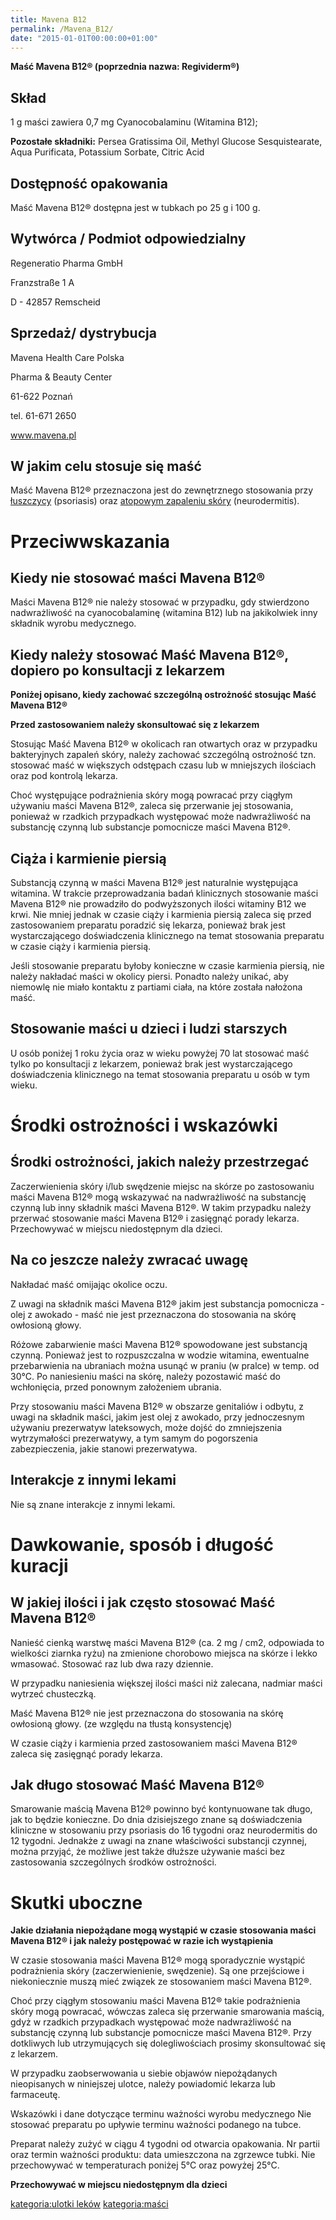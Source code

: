 ```yaml
---
title: Mavena B12
permalink: /Mavena_B12/
date: "2015-01-01T00:00:00+01:00"
---
```


**Maść Mavena B12® (poprzednia nazwa: Regividerm®)**

Skład
-----

1 g maści zawiera 0,7 mg Cyanocobalaminu (Witamina B12);

**Pozostałe składniki:** Persea Gratissima Oil, Methyl Glucose Sesquistearate, Aqua Purificata, Potassium Sorbate, Citric Acid

Dostępność opakowania
---------------------

Maść Mavena B12® dostępna jest w tubkach po 25 g i 100 g.

Wytwórca / Podmiot odpowiedzialny
---------------------------------

Regeneratio Pharma GmbH

Franzstraße 1 A

D - 42857 Remscheid

Sprzedaż/ dystrybucja
---------------------

Mavena Health Care Polska

Pharma & Beauty Center

61-622 Poznań

tel. 61-671 2650

www.mavena.pl

W jakim celu stosuje się maść
-----------------------------

Maść Mavena B12® przeznaczona jest do zewnętrznego stosowania przy [łuszczycy](/atopedia/łuszczyca "wikilink") (psoriasis) oraz [atopowym zapaleniu skóry](/atopedia/AZS "wikilink") (neurodermitis).

Przeciwwskazania
================

Kiedy nie stosować maści Mavena B12®
------------------------------------

Maści Mavena B12® nie należy stosować w przypadku, gdy stwierdzono nadwrażliwość na cyanocobalaminę (witamina B12) lub na jakikolwiek inny składnik wyrobu medycznego.

Kiedy należy stosować Maść Mavena B12®, dopiero po konsultacji z lekarzem
-------------------------------------------------------------------------

**Poniżej opisano, kiedy zachować szczególną ostrożność stosując Maść Mavena B12®**

**Przed zastosowaniem należy skonsultować się z lekarzem**

Stosując Maść Mavena B12® w okolicach ran otwartych oraz w przypadku bakteryjnych zapaleń skóry, należy zachować szczególną ostrożność tzn. stosować maść w większych odstępach czasu lub w mniejszych ilościach oraz pod kontrolą lekarza.

Choć występujące podrażnienia skóry mogą powracać przy ciągłym używaniu maści Mavena B12®, zaleca się przerwanie jej stosowania, ponieważ w rzadkich przypadkach występować może nadwrażliwość na substancję czynną lub substancje pomocnicze maści Mavena B12®.

Ciąża i karmienie piersią
-------------------------

Substancją czynną w maści Mavena B12® jest naturalnie występująca witamina. W trakcie przeprowadzania badań klinicznych stosowanie maści Mavena B12® nie prowadziło do podwyższonych ilości witaminy B12 we krwi. Nie mniej jednak w czasie ciąży i karmienia piersią zaleca się przed zastosowaniem preparatu poradzić się lekarza, ponieważ brak jest wystarczającego doświadczenia klinicznego na temat stosowania preparatu w czasie ciąży i karmienia piersią.

Jeśli stosowanie preparatu byłoby konieczne w czasie karmienia piersią, nie należy nakładać maści w okolicy piersi. Ponadto należy unikać, aby niemowlę nie miało kontaktu z partiami ciała, na które została nałożona maść.

Stosowanie maści u dzieci i ludzi starszych
-------------------------------------------

U osób poniżej 1 roku życia oraz w wieku powyżej 70 lat stosować maść tylko po konsultacji z lekarzem, ponieważ brak jest wystarczającego doświadczenia klinicznego na temat stosowania preparatu u osób w tym wieku.

Środki ostrożności i wskazówki
==============================

Środki ostrożności, jakich należy przestrzegać
----------------------------------------------

Zaczerwienienia skóry i/lub swędzenie miejsc na skórze po zastosowaniu maści Mavena B12® mogą wskazywać na nadwrażliwość na substancję czynną lub inny składnik maści Mavena B12®. W takim przypadku należy przerwać stosowanie maści Mavena B12® i zasięgnąć porady lekarza. Przechowywać w miejscu niedostępnym dla dzieci.

Na co jeszcze należy zwracać uwagę
----------------------------------

Nakładać maść omijając okolice oczu.

Z uwagi na składnik maści Mavena B12® jakim jest substancja pomocnicza - olej z awokado - maść nie jest przeznaczona do stosowania na skórę owłosioną głowy.

Różowe zabarwienie maści Mavena B12® spowodowane jest substancją czynną. Ponieważ jest to rozpuszczalna w wodzie witamina, ewentualne przebarwienia na ubraniach można usunąć w praniu (w pralce) w temp. od 30°C. Po naniesieniu maści na skórę, należy pozostawić maść do wchłonięcia, przed ponownym założeniem ubrania.

Przy stosowaniu maści Mavena B12® w obszarze genitaliów i odbytu, z uwagi na składnik maści, jakim jest olej z awokado, przy jednoczesnym używaniu prezerwatyw lateksowych, może dojść do zmniejszenia wytrzymałości prezerwatywy, a tym samym do pogorszenia zabezpieczenia, jakie stanowi prezerwatywa.

Interakcje z innymi lekami
--------------------------

Nie są znane interakcje z innymi lekami.

Dawkowanie, sposób i długość kuracji
====================================

W jakiej ilości i jak często stosować Maść Mavena B12®
------------------------------------------------------

Nanieść cienką warstwę maści Mavena B12® (ca. 2 mg / cm2, odpowiada to wielkości ziarnka ryżu) na zmienione chorobowo miejsca na skórze i lekko wmasować. Stosować raz lub dwa razy dziennie.

W przypadku naniesienia większej ilości maści niż zalecana, nadmiar maści wytrzeć chusteczką.

Maść Mavena B12® nie jest przeznaczona do stosowania na skórę owłosioną głowy. (ze względu na tłustą konsystencję)

W czasie ciąży i karmienia przed zastosowaniem maści Mavena B12® zaleca się zasięgnąć porady lekarza.

Jak długo stosować Maść Mavena B12®
-----------------------------------

Smarowanie maścią Mavena B12® powinno być kontynuowane tak długo, jak to będzie konieczne. Do dnia dzisiejszego znane są doświadczenia kliniczne w stosowaniu przy psoriasis do 16 tygodni oraz neurodermitis do 12 tygodni. Jednakże z uwagi na znane właściwości substancji czynnej, można przyjąć, że możliwe jest także dłuższe używanie maści bez zastosowania szczególnych środków ostrożności.

Skutki uboczne
==============

**Jakie działania niepożądane mogą wystąpić w czasie stosowania maści Mavena B12® i jak należy postępować w razie ich wystąpienia**

W czasie stosowania maści Mavena B12® mogą sporadycznie wystąpić podrażnienia skóry (zaczerwienienie, swędzenie). Są one przejściowe i niekoniecznie muszą mieć związek ze stosowaniem maści Mavena B12®.

Choć przy ciągłym stosowaniu maści Mavena B12® takie podrażnienia skóry mogą powracać, wówczas zaleca się przerwanie smarowania maścią, gdyż w rzadkich przypadkach występować może nadwrażliwość na substancję czynną lub substancje pomocnicze maści Mavena B12®. Przy dotkliwych lub utrzymujących się dolegliwościach prosimy skonsultować się z lekarzem.

W przypadku zaobserwowania u siebie objawów niepożądanych nieopisanych w niniejszej ulotce, należy powiadomić lekarza lub farmaceutę.

Wskazówki i dane dotyczące terminu ważności wyrobu medycznego Nie stosować preparatu po upływie terminu ważności podanego na tubce.

Preparat należy zużyć w ciągu 4 tygodni od otwarcia opakowania. Nr partii oraz termin ważności produktu: data umieszczona na zgrzewce tubki. Nie przechowywać w temperaturach poniżej 5°C oraz powyżej 25°C.

**Przechowywać w miejscu niedostępnym dla dzieci**

[kategoria:ulotki leków](/atopedia/kategoria:ulotki_leków "wikilink") [kategoria:maści](/atopedia/kategoria:maści "wikilink")